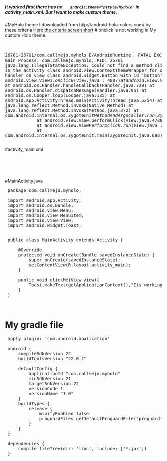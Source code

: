<h5>It worked first there has no <code>   android:theme="@style/MyHolo"</code> in activity_main.xml. But I want to make custom theme. </h5>
#MyHolo theme I downloaded from http://android-holo-colors.com/ by these criteria
<a target="_blank" href="https://raw.githubusercontent.com/jmj4you/android_tut/master/MyHolo/MyHolo-screenshot-android-holo-colors.com.png">Here the criteria screen short</a>
# onclick is not working in My custom Holo theme.
<pre>

  26761-26761/com.callmejo.myholo E/AndroidRuntime﹕ FATAL EXCEPTION: main
     Process: com.callmejo.myholo, PID: 26761
     java.lang.IllegalStateException: Could not find a method clickMe(View) in the activity class android.view.ContextThemeWrapper for onClick handler on view class android.widget.Button with id 'button'
             at android.view.View$1.onClick(View.java:4007)
             at android.view.View.performClick(View.java:4780)
             at android.view.View$PerformClick.run(View.java:19866)
             at android.os.Handler.handleCallback(Handler.java:739)
             at android.os.Handler.dispatchMessage(Handler.java:95)
             at android.os.Looper.loop(Looper.java:135)
             at android.app.ActivityThread.main(ActivityThread.java:5254)
             at java.lang.reflect.Method.invoke(Native Method)
             at java.lang.reflect.Method.invoke(Method.java:372)
             at com.android.internal.os.ZygoteInit$MethodAndArgsCaller.run(ZygoteInit.java:903)
             at com.android.internal.os.ZygoteInit.main(ZygoteInit.java:698)
      Caused by: java.lang.NoSuchMethodException: clickMe [class android.view.View]
             at java.lang.Class.getMethod(Class.java:664)
             at java.lang.Class.getMethod(Class.java:643)
             at android.view.View$1.onClick(View.java:4000)
             at android.view.View.performClick(View.java:4780)
             at android.view.View$PerformClick.run(View.java:19866)
             at android.os.Handler.handleCallback(Handler.java:739)
             at android.os.Handler.dispatchMessage(Handler.java:95)
             at android.os.Looper.loop(Looper.java:135)
             at android.app.ActivityThread.main(ActivityThread.java:5254)
             at java.lang.reflect.Method.invoke(Native Method)
             at java.lang.reflect.Method.invoke(Method.java:372)
             at com.android.internal.os.ZygoteInit$MethodAndArgsCaller.run(ZygoteInit.java:903)
             at com.android.internal.os.ZygoteInit.main(ZygoteInit.java:698)
 </pre>

 #activity_main.xml
 <code>
 <!--
 &ltRelativeLayout xmlns:android="http://schemas.android.com/apk/res/android"
     xmlns:tools="http://schemas.android.com/tools" android:layout_width="match_parent"
     android:layout_height="match_parent" android:paddingLeft="@dimen/activity_horizontal_margin"
     android:paddingRight="@dimen/activity_horizontal_margin"
     android:paddingTop="@dimen/activity_vertical_margin"
     android:paddingBottom="@dimen/activity_vertical_margin" tools:context=".MainActivity"
     android:theme="@style/MyHolo"
     &gt


     &ltButton
         android:layout_width="match_parent"
         android:layout_height="wrap_content"
         android:text="CLICK ME"
         android:id="@+id/button"
         android:layout_centerVertical="true"
         android:layout_centerHorizontal="true"
         android:onClick="clickMe"
         /&gt
&lt/RelativeLayout&gt
-->
 </code>

 #MainActivity.java
 <pre>
 package com.callmejo.myholo;

 import android.app.Activity;
 import android.os.Bundle;
 import android.view.Menu;
 import android.view.MenuItem;
 import android.view.View;
 import android.widget.Toast;


 public class MainActivity extends Activity {

     @Override
     protected void onCreate(Bundle savedInstanceState) {
         super.onCreate(savedInstanceState);
         setContentView(R.layout.activity_main);
     }

     public void clickMe(View view){
         Toast.makeText(getApplicationContext(),"Its working fine!",Toast.LENGTH_LONG).show();
     }
 }

 </pre>

 # My gradle file
 <pre>
 apply plugin: 'com.android.application'

 android {
     compileSdkVersion 22
     buildToolsVersion "22.0.1"

     defaultConfig {
         applicationId "com.callmejo.myholo"
         minSdkVersion 21
         targetSdkVersion 22
         versionCode 1
         versionName "1.0"
     }
     buildTypes {
         release {
             minifyEnabled false
             proguardFiles getDefaultProguardFile('proguard-android.txt'), 'proguard-rules.pro'
         }
     }
 }

 dependencies {
     compile fileTree(dir: 'libs', include: ['*.jar'])
 }
</pre>